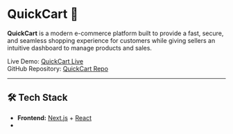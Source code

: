 # QuickCart 🛒

**QuickCart** is a modern e-commerce platform built to provide a fast, secure, and seamless shopping experience for customers while giving sellers an intuitive dashboard to manage products and sales.  

Live Demo: [QuickCart Live](https://amrit-quick-cart.netlify.app)  
GitHub Repository: [QuickCart Repo](https://github.com/amritrai404/Quick-Cart)  

---

## 🛠 Tech Stack  

- **Frontend:** [Next.js](https://nextjs.org/) + [React](https://react.dev/)  
-
